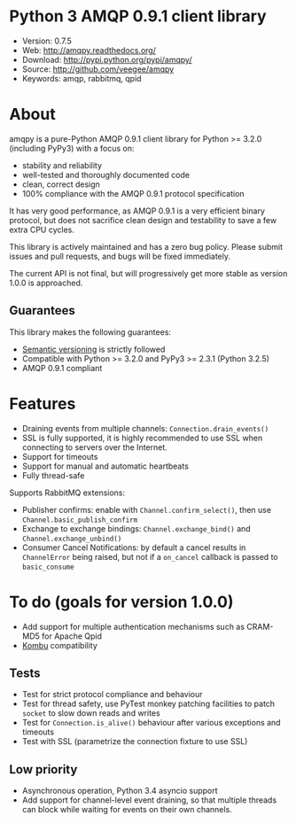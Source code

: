 Python 3 AMQP 0.9.1 client library
=====================================

* Version: 0.7.5
* Web: http://amqpy.readthedocs.org/
* Download: http://pypi.python.org/pypi/amqpy/
* Source: http://github.com/veegee/amqpy
* Keywords: amqp, rabbitmq, qpid


About
=====

amqpy is a pure-Python AMQP 0.9.1 client library for Python >= 3.2.0 (including PyPy3) with a focus on:

* stability and reliability
* well-tested and thoroughly documented code
* clean, correct design
* 100% compliance with the AMQP 0.9.1 protocol specification

It has very good performance, as AMQP 0.9.1 is a very efficient binary protocol, but does not sacrifice clean design and
testability to save a few extra CPU cycles. 

This library is actively maintained and has a zero bug policy. Please submit issues and pull requests, and bugs will be
fixed immediately. 

The current API is not final, but will progressively get more stable as version 1.0.0 is approached.


Guarantees
----------

This library makes the following guarantees:

* [Semantic versioning](http://semver.org/) is strictly followed
* Compatible with Python >= 3.2.0 and PyPy3 >= 2.3.1 (Python 3.2.5)
* AMQP 0.9.1 compliant


Features
========

* Draining events from multiple channels: `Connection.drain_events()`
* SSL is fully supported, it is highly recommended to use SSL when connecting to servers over the Internet.
* Support for timeouts
* Support for manual and automatic heartbeats
* Fully thread-safe

Supports RabbitMQ extensions:

* Publisher confirms: enable with `Channel.confirm_select()`, then use `Channel.basic_publish_confirm`
* Exchange to exchange bindings: `Channel.exchange_bind()` and `Channel.exchange_unbind()`
* Consumer Cancel Notifications: by default a cancel results in `ChannelError` being raised, but not if a `on_cancel`
  callback is passed to `basic_consume`


To do (goals for version 1.0.0)
===============================

* Add support for multiple authentication mechanisms such as CRAM-MD5 for Apache Qpid
* [Kombu](https://github.com/celery/kombu) compatibility


Tests
-----

* Test for strict protocol compliance and behaviour
* Test for thread safety, use PyTest monkey patching facilities to patch
  `socket` to slow down reads and writes
* Test for `Connection.is_alive()` behaviour after various exceptions and timeouts
* Test with SSL (parametrize the connection fixture to use SSL)


Low priority
------------

* Asynchronous operation, Python 3.4 asyncio support
* Add support for channel-level event draining, so that multiple threads can block while waiting for events on their
  own channels.
